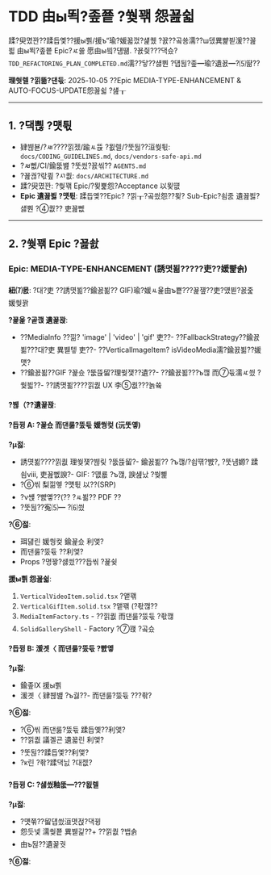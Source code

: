 # TDD 由ы뙥?좊쭅 ?쒖꽦 怨꾪쉷

蹂?臾몄꽌??蹂듭옟??援ы쁽/援ъ“瑜?媛꾧껐?섍퀬 ?꾨??곸쑝濡??ш뎄異뺥븯湲??꾪븳
由ы뙥?좊쭅 Epic?ㅼ쓣 愿由ы빀?덈떎. ?꾨즺???댁슜?
`TDD_REFACTORING_PLAN_COMPLETED.md`濡??닿??섏뿬 ?덉뒪?좊━瑜?遺꾨━?⑸땲??

**理쒓렐 ?낅뜲?댄듃**: 2025-10-05 ??Epic MEDIA-TYPE-ENHANCEMENT &
AUTO-FOCUS-UPDATE怨꾪쉷 ?섎┰

---

## 1. ?댁쁺 ?먯튃

- 肄붾뵫/?ㅽ????낅젰/踰ㅻ뜑 ?묎렐/?뚯뒪??洹쒖튃: `docs/CODING_GUIDELINES.md`,
  `docs/vendors-safe-api.md`
- ?ㅽ뻾/CI/鍮뚮뱶 ?뚯씠?꾨씪?? `AGENTS.md`
- ?꾪궎?띿쿂 ?ㅺ퀎: `docs/ARCHITECTURE.md`
- 蹂?臾몄꽌: ?쒖꽦 Epic/?묒뾽怨?Acceptance 以묒떖
- **Epic 遺꾪븷 ?먯튃**: 蹂듭옟??Epic? ?낅┰?곸씠怨??묒? Sub-Epic?쇰줈
  遺꾪븷?섏뿬 ?④퀎?? 吏꾪뻾

---

## 2. ?쒖꽦 Epic ?꾪솴

### Epic: MEDIA-TYPE-ENHANCEMENT (誘몃뵒?????吏??媛뺥솕)

**紐⑺몴**: ?대?吏 ??誘몃뵒??鍮꾨뵒?? GIF)瑜?媛ㅻ윭由ъ뿉???꾩쟾??吏?먰븯?꾨줉
媛쒖꽑

**?꾩옱 ?곹깭 遺꾩꽍**:

- ??MediaInfo ??낆? 'image' | 'video' | 'gif' 吏??-
  ??FallbackStrategy??鍮꾨뵒???대?吏 異붿텧 吏??- ??VerticalImageItem?
  isVideoMedia濡?鍮꾨뵒??媛먯?
- ??鍮꾨뵒??GIF ?꾩슜 ?뚮뜑留?理쒖쟻??遺??- ??鍮꾨뵒???ъ깮 而⑦듃濡ㅼ씠 ?쒗븳??-
  ??誘몃뵒????낅퀎 UX 李⑤퀎???놁쓬

**?붾（??遺꾩꽍**:

#### ?듭뀡 A: ?꾩슜 而댄룷?뚰듃 媛쒕컻 (沅뚯옣)

**?μ젏**:

- 誘몃뵒????낅퀎 理쒖쟻?붾맂 ?뚮뜑留?- 鍮꾨뵒?? ?ъ깮/?쇱떆?뺤?,
  ?뚯냼嫄? 蹂쇰ⅷ, 吏꾪뻾諛?- GIF: ?먮룞 ?ъ깮, 諛섎났 ?쒖뼱
- ?⑥씪 梨낆엫 ?먯튃 以??(SRP)
- ?ν썑 ?뺤옣??(?? ?ㅻ뵒?? PDF ??
- ?뚯뒪??寃⑸━ ?⑹씠

**?⑥젏**:

- 珥덇린 媛쒕컻 鍮꾩슜 利앷?
- 而댄룷?뚰듃 ??利앷?
- Props ?명꽣?섏씠???듭씪 ?꾩슂

**援ы쁽 怨꾪쉷**:

1. `VerticalVideoItem.solid.tsx` ?앹꽦
2. `VerticalGifItem.solid.tsx` ?앹꽦 (?좏깮??
3. `MediaItemFactory.ts` - ??낅퀎 而댄룷?뚰듃 ?좏깮
4. `SolidGalleryShell` - Factory ?⑦꽩 ?곸슜

#### ?듭뀡 B: 湲곗〈 而댄룷?뚰듃 ?뺤옣

**?μ젏**:

- 鍮좊Ⅸ 援ы쁽
- 湲곗〈 肄붾뱶 ?ъ궗??- 而댄룷?뚰듃 ???좎?

**?⑥젏**:

- ?⑥씪 而댄룷?뚰듃 蹂듭옟??利앷?
- ??낅퀎 議곌굔 遺꾧린 利앷?
- ?뚯뒪??蹂듭옟??利앷?
- ?κ린 ?좎?蹂댁닔 ?대젮?

#### ?듭뀡 C: ?섏씠釉뚮━???묎렐

**?μ젏**:

- ?먯쭊??留덉씠洹몃젅?댁뀡
- 怨듯넻 濡쒖쭅 異붿긽??+ ??낅퀎 ?뱁솕
- 由ъ뒪??遺꾩궛

**?⑥젏**:
